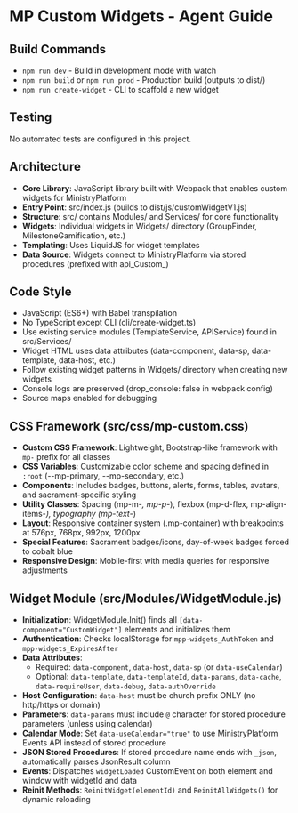 # MP Custom Widgets - Agent Guide

## Build Commands
- `npm run dev` - Build in development mode with watch
- `npm run build` or `npm run prod` - Production build (outputs to dist/)
- `npm run create-widget` - CLI to scaffold a new widget

## Testing
No automated tests are configured in this project.

## Architecture
- **Core Library**: JavaScript library built with Webpack that enables custom widgets for MinistryPlatform
- **Entry Point**: src/index.js (builds to dist/js/customWidgetV1.js)
- **Structure**: src/ contains Modules/ and Services/ for core functionality
- **Widgets**: Individual widgets in Widgets/ directory (GroupFinder, MilestoneGamification, etc.)
- **Templating**: Uses LiquidJS for widget templates
- **Data Source**: Widgets connect to MinistryPlatform via stored procedures (prefixed with api_Custom_)

## Code Style
- JavaScript (ES6+) with Babel transpilation
- No TypeScript except CLI (cli/create-widget.ts)
- Use existing service modules (TemplateService, APIService) found in src/Services/
- Widget HTML uses data attributes (data-component, data-sp, data-template, data-host, etc.)
- Follow existing widget patterns in Widgets/ directory when creating new widgets
- Console logs are preserved (drop_console: false in webpack config)
- Source maps enabled for debugging

## CSS Framework (src/css/mp-custom.css)
- **Custom CSS Framework**: Lightweight, Bootstrap-like framework with `mp-` prefix for all classes
- **CSS Variables**: Customizable color scheme and spacing defined in `:root` (--mp-primary, --mp-secondary, etc.)
- **Components**: Includes badges, buttons, alerts, forms, tables, avatars, and sacrament-specific styling
- **Utility Classes**: Spacing (mp-m-*, mp-p-*), flexbox (mp-d-flex, mp-align-items-*), typography (mp-text-*)
- **Layout**: Responsive container system (.mp-container) with breakpoints at 576px, 768px, 992px, 1200px
- **Special Features**: Sacrament badges/icons, day-of-week badges forced to cobalt blue
- **Responsive Design**: Mobile-first with media queries for responsive adjustments

## Widget Module (src/Modules/WidgetModule.js)
- **Initialization**: WidgetModule.Init() finds all `[data-component="CustomWidget"]` elements and initializes them
- **Authentication**: Checks localStorage for `mpp-widgets_AuthToken` and `mpp-widgets_ExpiresAfter`
- **Data Attributes**: 
  - Required: `data-component`, `data-host`, `data-sp` (or `data-useCalendar`)
  - Optional: `data-template`, `data-templateId`, `data-params`, `data-cache`, `data-requireUser`, `data-debug`, `data-authOverride`
- **Host Configuration**: `data-host` must be church prefix ONLY (no http/https or domain)
- **Parameters**: `data-params` must include `@` character for stored procedure parameters (unless using calendar)
- **Calendar Mode**: Set `data-useCalendar="true"` to use MinistryPlatform Events API instead of stored procedure
- **JSON Stored Procedures**: If stored procedure name ends with `_json`, automatically parses JsonResult column
- **Events**: Dispatches `widgetLoaded` CustomEvent on both element and window with widgetId and data
- **Reinit Methods**: `ReinitWidget(elementId)` and `ReinitAllWidgets()` for dynamic reloading
